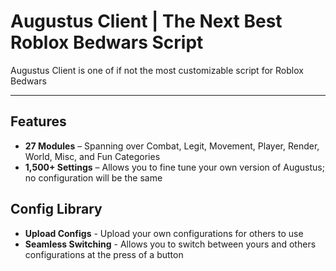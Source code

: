# Augustus Client | The Next Best Roblox Bedwars Script

Augustus Client is one of if not the most customizable script for Roblox Bedwars

---

## Features
- **27 Modules** – Spanning over Combat, Legit, Movement, Player, Render, World, Misc, and Fun Categories
- **1,500+ Settings** – Allows you to fine tune your own version of Augustus; no configuration will be the same

## Config Library
- **Upload Configs** - Upload your own configurations for others to use
- **Seamless Switching** - Allows you to switch between yours and others configurations at the press of a button
